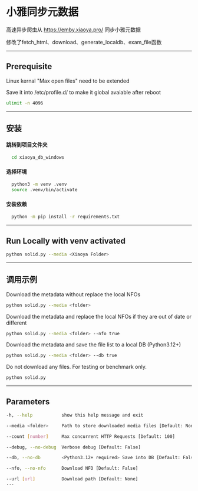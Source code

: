 
# 小雅同步元数据

高速异步爬虫从 https://emby.xiaoya.pro/ 同步小雅元数据

修改了fetch_html、download、generate_localdb、exam_file函数

---


## Prerequisite

Linux kernal "Max open files" need to be extended

Save it into /etc/profile.d/ to make it global avaiable after reboot

```bash
ulimit -n 4096
```
---
## 安装
#### 跳转到项目文件夹

```bash
  cd xiaoya_db_windows
```

#### 选择环境

```bash
  python3 -m venv .venv
  source .venv/bin/activate
```

#### 安装依赖

```bash
  python -m pip install -r requirements.txt
```
---
## Run Locally with venv activated

```bash
python solid.py --media <Xiaoya Folder>

```
---
## 调用示例

Download the metadata without replace the local NFOs
```bash
python solid.py --media <folder>
```

Download the metadata and replace the local NFOs if they are out of date or different

```bash
python solid.py --media <folder> --nfo true
```

Download the metadata and save the file list to a local DB (Python3.12+)

```bash
python solid.py --media <folder> --db true
```

Do not download any files. For testing or benchmark only.

```bash
python solid.py
```
---
## Parameters

```bash
-h, --help           show this help message and exit

--media <folder>     Path to store downloaded media files [Default: None]

--count [number]     Max concurrent HTTP Requests [Default: 100]

--debug, --no-debug  Verbose debug [Default: False]

--db, --no-db        <Python3.12+ required> Save into DB [Default: False]

--nfo, --no-nfo      Download NFO [Default: False]

--url [url]          Download path [Default: None]
···
